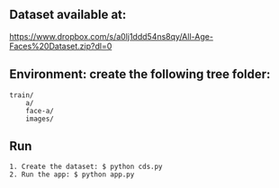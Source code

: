 ## Dataset available at: 
https://www.dropbox.com/s/a0lj1ddd54ns8qy/All-Age-Faces%20Dataset.zip?dl=0

## Environment: create the following tree folder:
    train/
        a/
        face-a/
        images/
    
## Run 
    1. Create the dataset: $ python cds.py
    2. Run the app: $ python app.py
